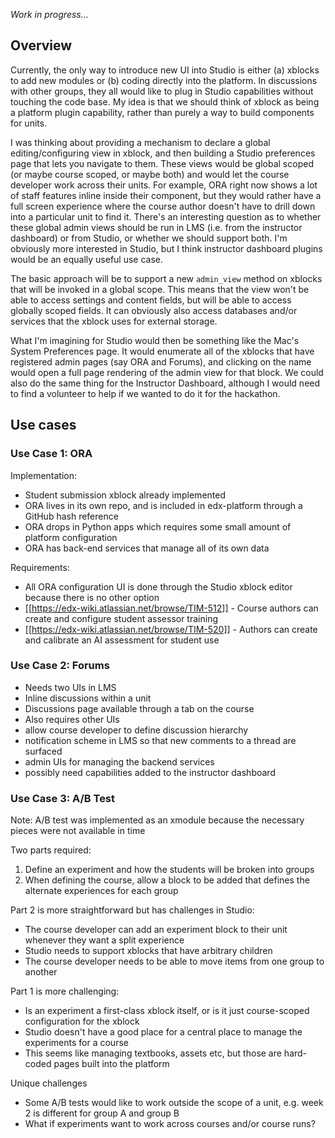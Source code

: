 _Work in progress..._

## Overview

Currently, the only way to introduce new UI into Studio is either (a) xblocks to add new modules or (b) coding directly into the platform. In discussions with other groups, they all would like to plug in Studio capabilities without touching the code base. My idea is that we should think of xblock as being a platform plugin capability, rather than purely a way to build components for units. 

I was thinking about providing a mechanism to declare a global editing/configuring view in xblock, and then building a Studio preferences page that lets you navigate to them. These views would be global scoped (or maybe course scoped, or maybe both) and would let the course developer work across their units. For example, ORA right now shows a lot of staff features inline inside their component, but they would rather have a full screen experience where the course author doesn't have to drill down into a particular unit to find it. There's an interesting question as to whether these global admin views should be run in LMS (i.e. from the instructor dashboard) or from Studio, or whether we should support both. I'm obviously more interested in Studio, but I think instructor dashboard plugins would be an equally useful use case.

The basic approach will be to support a new ```admin_view``` method on xblocks that will be invoked in a global scope. This means that the view won't be able to access settings and content fields, but will be able to access globally scoped fields. It can obviously also access databases and/or services that the xblock uses for external storage. 

What I'm imagining for Studio would then be something like the Mac's System Preferences page. It would enumerate all of the xblocks that have registered admin pages (say ORA and Forums), and clicking on the name would open a full page rendering of the admin view for that block. We could also do the same thing for the Instructor Dashboard, although I would need to find a volunteer to help if we wanted to do it for the hackathon.

## Use cases

### Use Case 1: ORA

Implementation:
* Student submission xblock already implemented
* ORA lives in its own repo, and is included in edx-platform through a GitHub hash reference
* ORA drops in Python apps which requires some small amount of platform configuration
* ORA has back-end services that manage all of its own data

Requirements:
* All ORA configuration UI is done through the Studio xblock editor because there is no other option
* [[https://edx-wiki.atlassian.net/browse/TIM-512]] - Course authors can create and configure student assessor training
* [[https://edx-wiki.atlassian.net/browse/TIM-520]] - Authors can create and calibrate an AI assessment for student use

### Use Case 2: Forums

* Needs two UIs in LMS
* Inline discussions within a unit
* Discussions page available through a tab on the course
* Also requires other UIs
* allow course developer to define discussion hierarchy
* notification scheme in LMS so that new comments to a thread are surfaced
* admin UIs for managing the backend services
* possibly need capabilities added to the instructor dashboard

### Use Case 3: A/B Test

Note: A/B test was implemented as an xmodule because the necessary pieces were not available in time

Two parts required:
1.  Define an experiment and how the students will be broken into groups
2. When defining the course, allow a block to be added that defines the alternate experiences for each group

Part 2 is more straightforward but has challenges in Studio:
* The course developer can add an experiment block to their unit whenever they want a split experience
* Studio needs to support xblocks that have arbitrary children
* The course developer needs to be able to move items from one group to another

Part 1 is more challenging:
* Is an experiment a first-class xblock itself, or is it just course-scoped configuration for the xblock
* Studio doesn't have a good place for a central place to manage the experiments for a course
* This seems like managing textbooks, assets etc, but those are hard-coded pages built into the platform

Unique challenges
* Some A/B tests would like to work outside the scope of a unit, e.g. week 2 is different for group A and group B
* What if experiments want to work across courses and/or course runs?
